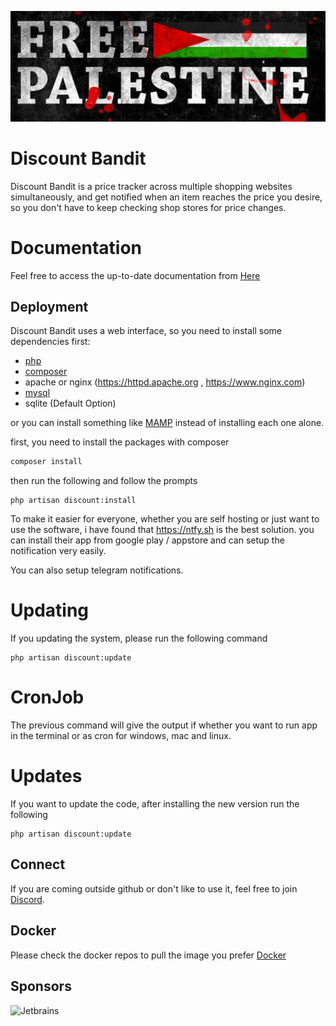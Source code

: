 ![FreePalestine](./extra/palestine.png)

# Discount Bandit
Discount Bandit is a price tracker across multiple shopping websites simultaneously, and get notified when an item reaches the price you desire, so you don't have to keep checking shop stores for price changes.

# Documentation
Feel free to access the up-to-date documentation from [Here](https://discount-bandit.cybrarist.com)

## Deployment
Discount Bandit uses a web interface, so you need to install some dependencies first:
- [php](https://www.php.net)
- [composer](https://getcomposer.org)
- apache or nginx (https://httpd.apache.org , https://www.nginx.com)
- [mysql](https://www.mysql.com)
- sqlite (Default Option)

or you can install something like [MAMP](https://www.mamp.info/en/windows/) instead of installing each one alone. 


first, you need to install the packages with composer
```bash
composer install 
```

then run the following and follow the prompts
```text
php artisan discount:install
```
To make it easier for everyone, whether you are self hosting or just want to use the software, i have found that 
https://ntfy.sh is the best solution. you can install their app from google play / appstore
and can setup the notification very easily.

You can also setup telegram notifications.

# Updating
If you updating the system, please run the following command 

```text
php artisan discount:update
```
# CronJob
The previous command will give the output if whether you want to run app in the terminal or as cron for windows, mac and linux.

# Updates
If you want to update the code, after installing the new version run the following
```text
php artisan discount:update
```
## Connect
If you are coming outside github or don't like to use it, feel free to join [Discord](https://discord.gg/VBMHvH8tuR).


## Docker
Please check the docker repos to pull the image you prefer [Docker](https://hub.docker.com/r/cybrarist/discount-bandit)

## Sponsors
![Jetbrains](https://resources.jetbrains.com/storage/products/company/brand/logos/jb_beam.svg)
